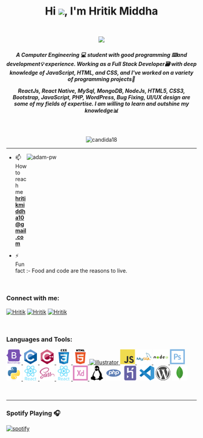 <h1 align="center">Hi <img src="https://media.giphy.com/media/hvRJCLFzcasrR4ia7z/giphy.gif" width="35">, I'm Hritik Middha</h1>
<br>
<p align="center">
  <a href="https://github.com/DenverCoder1/readme-typing-svg"><img src="https://readme-typing-svg.herokuapp.com?lines=Computer+Science+Student;Full+Stack+Web+Developer;DS%20|%20AI%20|%20ML%20Enthusiast;Graphic%20Designer;Always%20learning%20new%20things&center=true&width=500&height=50"></a>
</p>
<h5 align="center">A Computer Engineering 💻 student with good programming ⌨️and development💡 experience.
Working as a Full Stack Developer🗃️ with deep knowledge of JavaScript, HTML, and CSS, and I've worked on a variety of programming projects🧾

ReactJs, React Native, MySql, MongoDB, NodeJs, HTML5, CSS3, Bootstrap, JavaScript, PHP, WordPress, Bug Fixing, UI/UX design are some of my fields of expertise. I am willing to learn and outshine my knowledge📊</h5>
<br>
<p align="center"> <img src="https://komarev.com/ghpvc/?username=candida18&label=Profile%20views&color=0e75b6&style=plastic" alt="candida18" /> </p>
<hr>

<p><img align="right" src="https://github.com/Adam-pw/Adam-pw/blob/main/animation_500_kxa883sd.gif" alt="adam-pw" width="450px"
      height="300px"/></p>


- 📫 How to reach me **hritikmiddha10@gmail.com**

- ⚡ Fun fact :- Food and code are the reasons to live.

<br>

<h3 align="left">Connect with me:</h3>
<p align="left">
  <a href="https://www.linkedin.com/in/hritik-middha10/" target="blank"><img align="center"
      src="https://raw.githubusercontent.com/rahuldkjain/github-profile-readme-generator/master/src/images/icons/Social/linked-in-alt.svg"
      alt="Hritik" height="30" width="40" /></a>
  <a href="https://www.facebook.com/hritik.middha10/" target="blank"><img align="center"
      src="https://raw.githubusercontent.com/rahuldkjain/github-profile-readme-generator/master/src/images/icons/Social/facebook.svg"
      alt="Hritik" height="30" width="40" /></a>
  <a href="https://www.instagram.com/hritikarora._/" target="blank"><img align="center"
      src="https://raw.githubusercontent.com/rahuldkjain/github-profile-readme-generator/master/src/images/icons/Social/instagram.svg"
      alt="Hritik" height="30" width="40" /></a>
</p>

<br>
<h3 align="left">Languages and Tools:</h3>
<p align="left"> 
  <a href="https://getbootstrap.com" target="_blank" rel="noreferrer">
    <img src="https://raw.githubusercontent.com/devicons/devicon/master/icons/bootstrap/bootstrap-plain-wordmark.svg"
      alt="bootstrap" width="40" height="40" /> </a> 
  <a href="https://www.cprogramming.com/" target="_blank"
    rel="noreferrer"> <img src="https://raw.githubusercontent.com/devicons/devicon/master/icons/c/c-original.svg"
      alt="c" width="40" height="40" /> </a> 
  <a href="https://www.w3schools.com/cpp/" target="_blank" rel="noreferrer">
    <img src="https://raw.githubusercontent.com/devicons/devicon/master/icons/cplusplus/cplusplus-original.svg"
      alt="cplusplus" width="40" height="40" /> </a> 
  <a href="https://www.w3schools.com/css/" target="_blank"
    rel="noreferrer"> <img
      src="https://raw.githubusercontent.com/devicons/devicon/master/icons/css3/css3-original-wordmark.svg" alt="css3"
      width="40" height="40" /> </a> 
  <a href="https://www.w3.org/html/" target="_blank" rel="noreferrer"> <img
      src="https://raw.githubusercontent.com/devicons/devicon/master/icons/html5/html5-original-wordmark.svg"
      alt="html5" width="40" height="40" /> </a> 
  <a href="https://www.adobe.com/in/products/illustrator.html"
    target="_blank" rel="noreferrer"> <img
      src="https://www.vectorlogo.zone/logos/adobe_illustrator/adobe_illustrator-icon.svg" alt="illustrator" width="40"
      height="40" /> </a> 
<a href="https://developer.mozilla.org/en-US/docs/Web/JavaScript" target="_blank"
    rel="noreferrer"> <img
      src="https://raw.githubusercontent.com/devicons/devicon/master/icons/javascript/javascript-original.svg"
      alt="javascript" width="40" height="40" /> </a> 
  <a href="https://www.mysql.com/" target="_blank" rel="noreferrer"> <img
      src="https://raw.githubusercontent.com/devicons/devicon/master/icons/mysql/mysql-original-wordmark.svg"
      alt="mysql" width="40" height="40" /> </a> 
   <a href="https://nodejs.org" target="_blank" rel="noreferrer"> <img
      src="https://raw.githubusercontent.com/devicons/devicon/master/icons/nodejs/nodejs-original-wordmark.svg"
      alt="nodejs" width="40" height="40" /> </a> 
  </a> 
  <a href="https://www.photoshop.com/en" target="_blank"
    rel="noreferrer"> <img
      src="https://raw.githubusercontent.com/devicons/devicon/master/icons/photoshop/photoshop-line.svg" alt="photoshop"
      width="40" height="40" /> </a> 
  <a href="https://www.python.org" target="_blank" rel="noreferrer"> <img
      src="https://raw.githubusercontent.com/devicons/devicon/master/icons/python/python-original.svg" alt="python"
      width="40" height="40" /> </a> 
  <a href="https://reactjs.org/" target="_blank" rel="noreferrer"> <img
      src="https://raw.githubusercontent.com/devicons/devicon/master/icons/react/react-original-wordmark.svg"
      alt="react" width="40" height="40" /> </a> 
  <a href="https://sass-lang.com" target="_blank" rel="noreferrer"> <img
      src="https://raw.githubusercontent.com/devicons/devicon/master/icons/sass/sass-original.svg" alt="sass" width="40"
      height="40" /> </a> 
     <a href="https://reactjs.org/" target="_blank" rel="noreferrer"> <img
      src="https://github.com/devicons/devicon/blob/master/icons/react/react-original-wordmark.svg" alt="react" width="40"
      height="40" /> </a> 
      <a href="https://www.adobe.com/in/products/xd.html" target="_blank" rel="noreferrer"> <img
      src="https://github.com/devicons/devicon/blob/master/icons/xd/xd-line.svg" alt="xd" width="40"
      height="40" /> </a> 
      <a  target="_blank" rel="noreferrer"> <img
      src="https://github.com/devicons/devicon/blob/master/icons/linux/linux-plain.svg" alt="linux" width="40"
      height="40" /> </a> 
       <a  target="_blank" rel="noreferrer"> <img
      src="https://github.com/devicons/devicon/blob/master/icons/php/php-plain.svg" alt="php" width="40"
      height="40" /> </a> 
      <a  target="_blank" rel="noreferrer"> <img
      src="https://github.com/devicons/devicon/blob/master/icons/heroku/heroku-plain.svg" alt="heroku" width="40"
      height="40" /> </a> 
      <a  target="_blank" rel="noreferrer"> <img
      src="https://github.com/devicons/devicon/blob/master/icons/vscode/vscode-original.svg" alt="vscode" width="40"
      height="40" /> </a> 
      <a  target="_blank" rel="noreferrer"> <img
      src="https://github.com/devicons/devicon/blob/master/icons/wordpress/wordpress-plain.svg" alt="wordpress" width="40"
      height="40" /> </a> 
      <a  target="_blank" rel="noreferrer"> <img
      src="https://github.com/devicons/devicon/blob/master/icons/mongodb/mongodb-original.svg" alt="mongodb" width="40"
      height="40" /> </a> 
      
<br>
<br>
<br>
<hr>
<h3 align="left">Spotify Playing 🎧</h3>
 <a href="https://open.spotify.com/user/31hg5ke5zgwyhw5cwuk6x5z7rqq4" target="_blank" rel="noreferrer"> <img
      src="https://diymusician.cdbaby.com/wp-content/uploads/2020/11/Spotify-Canvas-in-action.gif" alt="spotify" width="450px"
      height="300px" /> </a>
